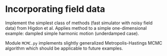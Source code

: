 # Incorporating field data
Implement the simplest class of methods (fast simulator with noisy field data) from Higdon et al. Applies method to a simple one-dimensional example: dampled simple harmonic motion (underdamped case).

Module `MCMC.py` implements slightly generalized Metropolis-Hastings MCMC algorithm which should be applicable to future examples.
